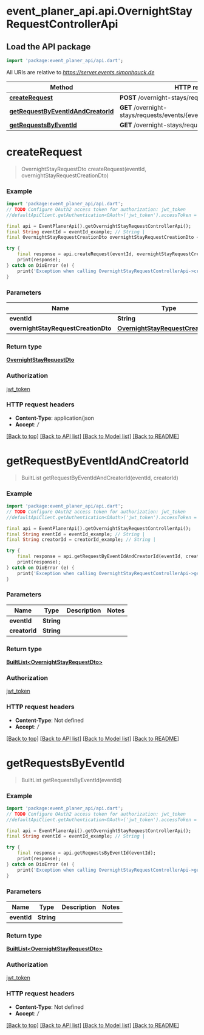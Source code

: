# event_planer_api.api.OvernightStayRequestControllerApi

## Load the API package
```dart
import 'package:event_planer_api/api.dart';
```

All URIs are relative to *https://server.events.simonhauck.de*

Method | HTTP request | Description
------------- | ------------- | -------------
[**createRequest**](OvernightStayRequestControllerApi.md#createrequest) | **POST** /overnight-stays/requests/events/{eventId} | 
[**getRequestByEventIdAndCreatorId**](OvernightStayRequestControllerApi.md#getrequestbyeventidandcreatorid) | **GET** /overnight-stays/requests/events/{eventId}/creators/{creatorId} | 
[**getRequestsByEventId**](OvernightStayRequestControllerApi.md#getrequestsbyeventid) | **GET** /overnight-stays/requests/events/{eventId} | 


# **createRequest**
> OvernightStayRequestDto createRequest(eventId, overnightStayRequestCreationDto)



### Example
```dart
import 'package:event_planer_api/api.dart';
// TODO Configure OAuth2 access token for authorization: jwt_token
//defaultApiClient.getAuthentication<OAuth>('jwt_token').accessToken = 'YOUR_ACCESS_TOKEN';

final api = EventPlanerApi().getOvernightStayRequestControllerApi();
final String eventId = eventId_example; // String | 
final OvernightStayRequestCreationDto overnightStayRequestCreationDto = ; // OvernightStayRequestCreationDto | 

try {
    final response = api.createRequest(eventId, overnightStayRequestCreationDto);
    print(response);
} catch on DioError (e) {
    print('Exception when calling OvernightStayRequestControllerApi->createRequest: $e\n');
}
```

### Parameters

Name | Type | Description  | Notes
------------- | ------------- | ------------- | -------------
 **eventId** | **String**|  | 
 **overnightStayRequestCreationDto** | [**OvernightStayRequestCreationDto**](OvernightStayRequestCreationDto.md)|  | 

### Return type

[**OvernightStayRequestDto**](OvernightStayRequestDto.md)

### Authorization

[jwt_token](../README.md#jwt_token)

### HTTP request headers

 - **Content-Type**: application/json
 - **Accept**: */*

[[Back to top]](#) [[Back to API list]](../README.md#documentation-for-api-endpoints) [[Back to Model list]](../README.md#documentation-for-models) [[Back to README]](../README.md)

# **getRequestByEventIdAndCreatorId**
> BuiltList<OvernightStayRequestDto> getRequestByEventIdAndCreatorId(eventId, creatorId)



### Example
```dart
import 'package:event_planer_api/api.dart';
// TODO Configure OAuth2 access token for authorization: jwt_token
//defaultApiClient.getAuthentication<OAuth>('jwt_token').accessToken = 'YOUR_ACCESS_TOKEN';

final api = EventPlanerApi().getOvernightStayRequestControllerApi();
final String eventId = eventId_example; // String | 
final String creatorId = creatorId_example; // String | 

try {
    final response = api.getRequestByEventIdAndCreatorId(eventId, creatorId);
    print(response);
} catch on DioError (e) {
    print('Exception when calling OvernightStayRequestControllerApi->getRequestByEventIdAndCreatorId: $e\n');
}
```

### Parameters

Name | Type | Description  | Notes
------------- | ------------- | ------------- | -------------
 **eventId** | **String**|  | 
 **creatorId** | **String**|  | 

### Return type

[**BuiltList&lt;OvernightStayRequestDto&gt;**](OvernightStayRequestDto.md)

### Authorization

[jwt_token](../README.md#jwt_token)

### HTTP request headers

 - **Content-Type**: Not defined
 - **Accept**: */*

[[Back to top]](#) [[Back to API list]](../README.md#documentation-for-api-endpoints) [[Back to Model list]](../README.md#documentation-for-models) [[Back to README]](../README.md)

# **getRequestsByEventId**
> BuiltList<OvernightStayRequestDto> getRequestsByEventId(eventId)



### Example
```dart
import 'package:event_planer_api/api.dart';
// TODO Configure OAuth2 access token for authorization: jwt_token
//defaultApiClient.getAuthentication<OAuth>('jwt_token').accessToken = 'YOUR_ACCESS_TOKEN';

final api = EventPlanerApi().getOvernightStayRequestControllerApi();
final String eventId = eventId_example; // String | 

try {
    final response = api.getRequestsByEventId(eventId);
    print(response);
} catch on DioError (e) {
    print('Exception when calling OvernightStayRequestControllerApi->getRequestsByEventId: $e\n');
}
```

### Parameters

Name | Type | Description  | Notes
------------- | ------------- | ------------- | -------------
 **eventId** | **String**|  | 

### Return type

[**BuiltList&lt;OvernightStayRequestDto&gt;**](OvernightStayRequestDto.md)

### Authorization

[jwt_token](../README.md#jwt_token)

### HTTP request headers

 - **Content-Type**: Not defined
 - **Accept**: */*

[[Back to top]](#) [[Back to API list]](../README.md#documentation-for-api-endpoints) [[Back to Model list]](../README.md#documentation-for-models) [[Back to README]](../README.md)

